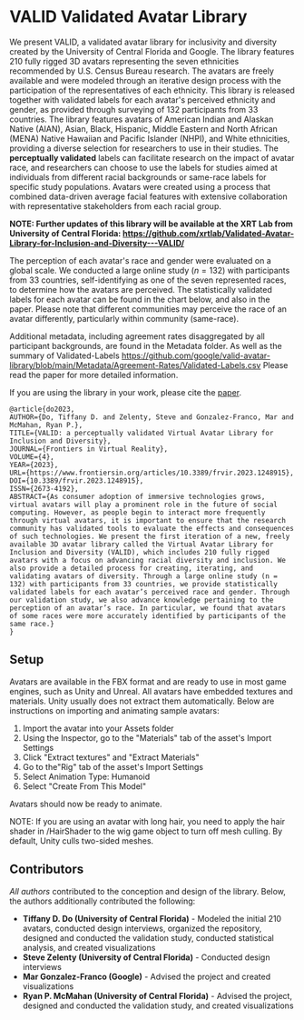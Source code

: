 # VALID Validated Avatar Library

We present VALID, a validated avatar library for inclusivity and diversity created by the University of Central Florida and Google. The library features 210 fully rigged 3D avatars representing the seven ethnicities recommended by U.S. Census Bureau research. The avatars are freely available and were modeled through an iterative design process with the participation of the representatives of each ethnicity. This library is released together with validated labels for each avatar's perceived ethnicity and gender, as provided through surveying of 132 participants from 33 countries. 
The library features avatars of American Indian and Alaskan Native (AIAN), Asian, Black, Hispanic, Middle Eastern and North African (MENA) Native Hawaiian and Pacific Islander (NHPI), and White ethnicities, providing a diverse selection for researchers to use in their studies. The **perceptually validated**  labels can facilitate research on the impact of avatar race, and researchers can choose to use the labels for studies aimed at individuals from different racial backgrounds or same-race labels for specific study populations. Avatars were created using a process that combined data-driven average facial features with extensive collaboration with representative stakeholders from each racial group. 


**NOTE: Further updates of this library will be available at the XRT Lab from University of Central Florida:
https://github.com/xrtlab/Validated-Avatar-Library-for-Inclusion-and-Diversity---VALID/**


The perception of each avatar's race and gender were evaluated on a global scale. We conducted a large online study ($n=132$) with participants from 33 countries, self-identifying as one of the seven represented races, to determine how the avatars are perceived. The statistically validated labels for each avatar can be found in the chart below, and also in the paper. Please note that different communities may perceive the race of an avatar differently, particularly within community (same-race). 

Additional metadata, including agreement rates disaggregated by all participant backgrounds, are found in the Metadata folder. As well as the summary of Validated-Labels https://github.com/google/valid-avatar-library/blob/main/Metadata/Agreement-Rates/Validated-Labels.csv Please read the paper for more detailed information. 

If you are using the library in your work, please cite the [paper](https://www.frontiersin.org/articles/10.3389/frvir.2023.1248915/full).

    @article{do2023,
    AUTHOR={Do, Tiffany D. and Zelenty, Steve and Gonzalez-Franco, Mar and McMahan, Ryan P.},   
    TITLE={VALID: a perceptually validated Virtual Avatar Library for Inclusion and Diversity},      
    JOURNAL={Frontiers in Virtual Reality},      
    VOLUME={4},           
    YEAR={2023},       
    URL={https://www.frontiersin.org/articles/10.3389/frvir.2023.1248915},       
    DOI={10.3389/frvir.2023.1248915},      
    ISSN={2673-4192},    
    ABSTRACT={As consumer adoption of immersive technologies grows, virtual avatars will play a prominent role in the future of social computing. However, as people begin to interact more frequently through virtual avatars, it is important to ensure that the research community has validated tools to evaluate the effects and consequences of such technologies. We present the first iteration of a new, freely available 3D avatar library called the Virtual Avatar Library for Inclusion and Diversity (VALID), which includes 210 fully rigged avatars with a focus on advancing racial diversity and inclusion. We also provide a detailed process for creating, iterating, and validating avatars of diversity. Through a large online study (n = 132) with participants from 33 countries, we provide statistically validated labels for each avatar’s perceived race and gender. Through our validation study, we also advance knowledge pertaining to the perception of an avatar’s race. In particular, we found that avatars of some races were more accurately identified by participants of the same race.}
    }

## Setup
Avatars are available in the FBX format and are ready to use in most game engines, such as Unity and Unreal.  All avatars have embedded textures and materials. Unity usually does not extract them automatically. Below are instructions on importing and animating sample avatars: 

1. Import the avatar into your Assets folder
2. Using the Inspector, go to the "Materials" tab of the asset's Import Settings 
3. Click "Extract textures" and "Extract Materials"
4. Go to the"Rig" tab of the asset's Import Settings
5. Select Animation Type: Humanoid 
6. Select "Create From This Model" 

Avatars should now be ready to animate.

NOTE: 
If you are using an avatar with long hair, you need to apply the hair shader in /HairShader to the wig game object to turn off mesh culling. By default, Unity culls two-sided meshes. 

## Contributors
*All authors* contributed to the conception and design of the library. Below, the authors additionally contributed the following: 
 - **Tiffany D. Do  (University of Central Florida)** - Modeled the initial 210 avatars, conducted design interviews, organized the repository, designed and conducted the validation study, conducted statistical analysis, and created visualizations
 - **Steve Zelenty (University of Central Florida)** - Conducted design interviews
 - **Mar Gonzalez-Franco (Google)** - Advised the project and created visualizations 
 - **Ryan P. McMahan (University of Central Florida)** - Advised the project, designed and conducted the validation study, and created visualizations 
